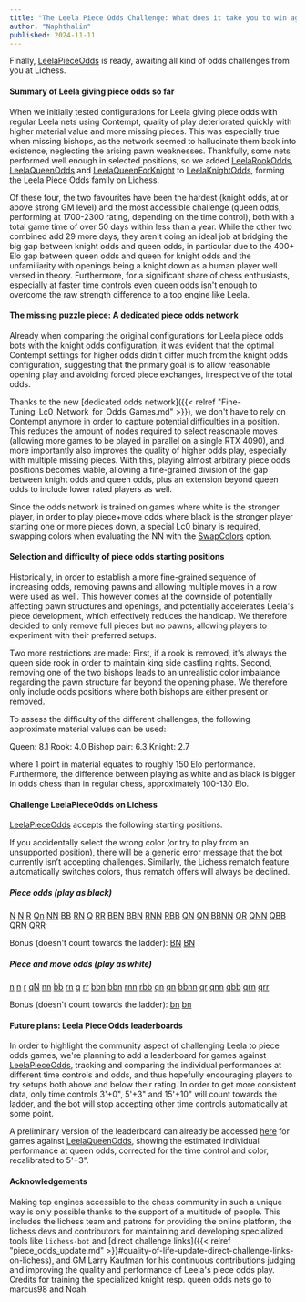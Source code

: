 ```yaml
---
title: "The Leela Piece Odds Challenge: What does it take you to win against Leela?"
author: "Naphthalin"
published: 2024-11-11
---
```


Finally, [LeelaPieceOdds](https://lichess.org/@/LeelaPieceOdds) is ready, awaiting all kind of odds challenges from you at Lichess.
<!--more-->


#### Summary of Leela giving piece odds so far

When we initially tested configurations for Leela giving piece odds with regular Leela nets using Contempt, quality of play deteriorated quickly with higher material value and more missing pieces. This was especially true when missing bishops, as the network seemed to hallucinate them back into existence, neglecting the arising pawn weaknesses. Thankfully, some nets performed well enough in selected positions, so we added [LeelaRookOdds](https://lichess.org/@/LeelaRookOdds), [LeelaQueenOdds](https://lichess.org/@/LeelaQueenOdds) and [LeelaQueenForKnight](https://lichess.org/@/LeelaQueenForKnight) to [LeelaKnightOdds](https://lichess.org/@/LeelaKnightOdds), forming the Leela Piece Odds family on Lichess.

Of these four, the two favourites have been the hardest (knight odds, at or above strong GM level) and the most accessible challenge (queen odds, performing at 1700-2300 rating, depending on the time control), both with a total game time of over 50 days within less than a year. While the other two combined add 29 more days, they aren't doing an ideal job at bridging the big gap between knight odds and queen odds, in particular due to the 400+ Elo gap between queen odds and queen for knight odds and the unfamiliarity with openings being a knight down as a human player well versed in theory. Furthermore, for a significant share of chess enthusiasts, especially at faster time controls even queen odds isn't enough to overcome the raw strength difference to a top engine like Leela.


#### The missing puzzle piece: A dedicated piece odds network

Already when comparing the original configurations for Leela piece odds bots with the knight odds configuration, it was evident that the optimal Contempt settings for higher odds didn't differ much from the knight odds configuration, suggesting that the primary goal is to allow reasonable opening play and avoiding forced piece exchanges, irrespective of the total odds.

Thanks to the new [dedicated odds network]({{< relref "Fine-Tuning_Lc0_Network_for_Odds_Games.md" >}}), we don't have to rely on Contempt anymore in order to capture potential difficulties in a position. This reduces the amount of nodes required to select reasonable moves (allowing more games to be played in parallel on a single RTX 4090), and more importantly also improves the quality of higher odds play, especially with multiple missing pieces. With this, playing almost arbitrary piece odds positions becomes viable, allowing a fine-grained division of the gap between knight odds and queen odds, plus an extension beyond queen odds to include lower rated players as well.

Since the odds network is trained on games where white is the stronger player, in order to play piece+move odds where black is the stronger player starting one or more pieces down, a special Lc0 binary is required, swapping colors when evaluating the NN with the [SwapColors](https://github.com/LeelaChessZero/lc0/pull/2079) option.

#### Selection and difficulty of piece odds starting positions

Historically, in order to establish a more fine-grained sequence of increasing odds, removing pawns and allowing multiple moves in a row were used as well. This however comes at the downside of potentially affecting pawn structures and openings, and potentially accelerates Leela's piece development, which effectively reduces the handicap. We therefore decided to only remove full pieces but no pawns, allowing players to experiment with their preferred setups.

Two more restrictions are made: First, if a rook is removed, it's always the queen side rook in order to maintain king side castling rights. Second, removing one of the two bishops leads to an unrealistic color imbalance regarding the pawn structure far beyond the opening phase. We therefore only include odds positions where both bishops are either present or removed.

To assess the difficulty of the different challenges, the following approximate material values can be used:

Queen: 8.1
Rook: 4.0
Bishop pair: 6.3
Knight: 2.7

where 1 point in material equates to roughly 150 Elo performance. Furthermore, the difference between playing as white and as black is bigger in odds chess than in regular chess, approximately 100-130 Elo.


#### Challenge LeelaPieceOdds on Lichess

[LeelaPieceOdds](https://lichess.org/@/LeelaPieceOdds) accepts the following starting positions.

If you accidentally select the wrong color (or try to play from an unsupported position), there will be a generic error message that the bot currently isn’t accepting challenges. Similarly, the Lichess rematch feature automatically switches colors, thus rematch offers will always be declined.

##### Piece odds (play as black)
[N](https://lichess.org/?user=LeelaPieceOdds&fen=rnbqkbnr/pppppppp/8/8/8/8/PPPPPPPP/R1BQKBNR_w_KQkq#friend)
[N](https://lichess.org/?user=LeelaPieceOdds&fen=rnbqkbnr/pppppppp/8/8/8/8/PPPPPPPP/RNBQKB1R_w_KQkq#friend)
[R](https://lichess.org/?user=LeelaPieceOdds&fen=rnbqkbnr/pppppppp/8/8/8/8/PPPPPPPP/1NBQKBNR_w_Kkq#friend)
[Qn](https://lichess.org/?user=LeelaPieceOdds&fen=r1bqkbnr/pppppppp/8/8/8/8/PPPPPPPP/RNB1KBNR_w_KQkq#friend)
[NN](https://lichess.org/?user=LeelaPieceOdds&fen=rnbqkbnr/pppppppp/8/8/8/8/PPPPPPPP/R1BQKB1R_w_KQkq#friend)
[BB](https://lichess.org/?user=LeelaPieceOdds&fen=rnbqkbnr/pppppppp/8/8/8/8/PPPPPPPP/RN1QK1NR_w_KQkq#friend)
[RN](https://lichess.org/?user=LeelaPieceOdds&fen=rnbqkbnr/pppppppp/8/8/8/8/PPPPPPPP/1NBQKB1R_w_Kkq#friend)
[Q](https://lichess.org/?user=LeelaPieceOdds&fen=rnbqkbnr/pppppppp/8/8/8/8/PPPPPPPP/RNB1KBNR_w_KQkq#friend)
[RR](https://lichess.org/?user=LeelaPieceOdds&fen=rnbqkbnr/pppppppp/8/8/8/8/PPPPPPPP/1NBQKBN1_w_kq#friend)
[BBN](https://lichess.org/?user=LeelaPieceOdds&fen=rnbqkbnr/pppppppp/8/8/8/8/PPPPPPPP/R2QK1NR_w_KQkq#friend)
[BBN](https://lichess.org/?user=LeelaPieceOdds&fen=rnbqkbnr/pppppppp/8/8/8/8/PPPPPPPP/RN1QK2R_w_KQkq#friend)
[RNN](https://lichess.org/?user=LeelaPieceOdds&fen=rnbqkbnr/pppppppp/8/8/8/8/PPPPPPPP/2BQKB1R_w_Kkq#friend)
[RBB](https://lichess.org/?user=LeelaPieceOdds&fen=rnbqkbnr/pppppppp/8/8/8/8/PPPPPPPP/1N1QK1NR_w_Kkq#friend)
[QN](https://lichess.org/?user=LeelaPieceOdds&fen=rnbqkbnr/pppppppp/8/8/8/8/PPPPPPPP/R1B1KBNR_w_KQkq#friend)
[QN](https://lichess.org/?user=LeelaPieceOdds&fen=rnbqkbnr/pppppppp/8/8/8/8/PPPPPPPP/RNB1KB1R_w_KQkq#friend)
[BBNN](https://lichess.org/?user=LeelaPieceOdds&fen=rnbqkbnr/pppppppp/8/8/8/8/PPPPPPPP/R2QK2R_w_KQkq#friend)
[QR](https://lichess.org/?user=LeelaPieceOdds&fen=rnbqkbnr/pppppppp/8/8/8/8/PPPPPPPP/1NB1KBNR_w_Kkq#friend)
[QNN](https://lichess.org/?user=LeelaPieceOdds&fen=rnbqkbnr/pppppppp/8/8/8/8/PPPPPPPP/R1B1KB1R_w_KQkq#friend)
[QBB](https://lichess.org/?user=LeelaPieceOdds&fen=rnbqkbnr/pppppppp/8/8/8/8/PPPPPPPP/RN2K1NR_w_KQkq#friend)
[QRN](https://lichess.org/?user=LeelaPieceOdds&fen=rnbqkbnr/pppppppp/8/8/8/8/PPPPPPPP/1NB1KB1R_w_Kkq#friend)
[QRR](https://lichess.org/?user=LeelaPieceOdds&fen=rnbqkbnr/pppppppp/8/8/8/8/PPPPPPPP/1NB1KBN1_w_kq#friend)

Bonus (doesn't count towards the ladder):
[BN](https://lichess.org/?user=LeelaPieceOdds&fen=rnbqkbnr/pppppppp/8/8/8/8/PPPPPPPP/R1BQK1NR_w_KQkq#friend)
[BN](https://lichess.org/?user=LeelaPieceOdds&fen=rnbqkbnr/pppppppp/8/8/8/8/PPPPPPPP/RN1QKB1R_w_KQkq#friend)

##### Piece and move odds (play as white)
[n](https://lichess.org/?user=LeelaPieceOdds&fen=r1bqkbnr/pppppppp/8/8/8/8/PPPPPPPP/RNBQKBNR_w_KQkq#friend)
[n](https://lichess.org/?user=LeelaPieceOdds&fen=rnbqkb1r/pppppppp/8/8/8/8/PPPPPPPP/RNBQKBNR_w_KQkq#friend)
[r](https://lichess.org/?user=LeelaPieceOdds&fen=1nbqkbnr/pppppppp/8/8/8/8/PPPPPPPP/RNBQKBNR_w_KQk#friend)
[qN](https://lichess.org/?user=LeelaPieceOdds&fen=rnb1kbnr/pppppppp/8/8/8/8/PPPPPPPP/R1BQKBNR_w_KQkq#friend)
[nn](https://lichess.org/?user=LeelaPieceOdds&fen=r1bqkb1r/pppppppp/8/8/8/8/PPPPPPPP/RNBQKBNR_w_KQkq#friend)
[bb](https://lichess.org/?user=LeelaPieceOdds&fen=rn1qk1nr/pppppppp/8/8/8/8/PPPPPPPP/RNBQKBNR_w_KQkq#friend)
[rn](https://lichess.org/?user=LeelaPieceOdds&fen=1nbqkb1r/pppppppp/8/8/8/8/PPPPPPPP/RNBQKBNR_w_KQk#friend)
[q](https://lichess.org/?user=LeelaPieceOdds&fen=rnb1kbnr/pppppppp/8/8/8/8/PPPPPPPP/RNBQKBNR_w_KQkq#friend)
[rr](https://lichess.org/?user=LeelaPieceOdds&fen=1nbqkbn1/pppppppp/8/8/8/8/PPPPPPPP/RNBQKBNR_w_KQ#friend)
[bbn](https://lichess.org/?user=LeelaPieceOdds&fen=r2qk1nr/pppppppp/8/8/8/8/PPPPPPPP/RNBQKBNR_w_KQkq#friend)
[bbn](https://lichess.org/?user=LeelaPieceOdds&fen=rn1qk2r/pppppppp/8/8/8/8/PPPPPPPP/RNBQKBNR_w_KQkq#friend)
[rnn](https://lichess.org/?user=LeelaPieceOdds&fen=2bqkb1r/pppppppp/8/8/8/8/PPPPPPPP/RNBQKBNR_w_KQk#friend)
[rbb](https://lichess.org/?user=LeelaPieceOdds&fen=1n1qk1nr/pppppppp/8/8/8/8/PPPPPPPP/RNBQKBNR_w_KQk#friend)
[qn](https://lichess.org/?user=LeelaPieceOdds&fen=r1b1kbnr/pppppppp/8/8/8/8/PPPPPPPP/RNBQKBNR_w_KQkq#friend)
[qn](https://lichess.org/?user=LeelaPieceOdds&fen=rnb1kb1r/pppppppp/8/8/8/8/PPPPPPPP/RNBQKBNR_w_KQkq#friend)
[bbnn](https://lichess.org/?user=LeelaPieceOdds&fen=r2qk2r/pppppppp/8/8/8/8/PPPPPPPP/RNBQKBNR_w_KQkq#friend)
[qr](https://lichess.org/?user=LeelaPieceOdds&fen=1nb1kbnr/pppppppp/8/8/8/8/PPPPPPPP/RNBQKBNR_w_KQk#friend)
[qnn](https://lichess.org/?user=LeelaPieceOdds&fen=r1b1kb1r/pppppppp/8/8/8/8/PPPPPPPP/RNBQKBNR_w_KQkq#friend)
[qbb](https://lichess.org/?user=LeelaPieceOdds&fen=rn2k1nr/pppppppp/8/8/8/8/PPPPPPPP/RNBQKBNR_w_KQkq#friend)
[qrn](https://lichess.org/?user=LeelaPieceOdds&fen=1nb1kb1r/pppppppp/8/8/8/8/PPPPPPPP/RNBQKBNR_w_KQk#friend)
[qrr](https://lichess.org/?user=LeelaPieceOdds&fen=1nb1kbn1/pppppppp/8/8/8/8/PPPPPPPP/RNBQKBNR_w_KQ#friend)

Bonus (doesn't count towards the ladder):
[bn](https://lichess.org/?user=LeelaPieceOdds&fen=r1bqk1nr/pppppppp/8/8/8/8/PPPPPPPP/RNBQKBNR_w_KQkq#friend)
[bn](https://lichess.org/?user=LeelaPieceOdds&fen=rn1qkb1r/pppppppp/8/8/8/8/PPPPPPPP/RNBQKBNR_w_KQkq#friend)

#### Future plans: Leela Piece Odds leaderboards

In order to highlight the community aspect of challenging Leela to piece odds games, we're planning to add a leaderboard for games against [LeelaPieceOdds](https://lichess.org/@/LeelaPieceOdds), tracking and comparing the individual performances at different time controls and odds, and thus hopefully encouraging players to try setups both above and below their rating. In order to get more consistent data, only time controls 3'+0", 5'+3" and 15'+10" will count towards the ladder, and the bot will stop accepting other time controls automatically at some point.

A preliminary version of the leaderboard can already be accessed [here](https://marcogio9.github.io/LeelaQueenOdds-Leaderboard/) for games against [LeelaQueenOdds](https://lichess.org/@/LeelaQueenOdds), showing the estimated individual performance at queen odds, corrected for the time control and color, recalibrated to 5'+3". 


#### Acknowledgements

Making top engines accessible to the chess community in such a unique way is only possible thanks to the support of a multitude of people. This includes the lichess team and patrons for providing the online platform, the lichess devs and contributors for maintaining and developing specialized tools like `lichess-bot` and [direct challenge links]({{< relref "piece_odds_update.md" >}}#quality-of-life-update-direct-challenge-links-on-lichess), and GM Larry Kaufman for his continuous contributions judging and improving the quality and performance of Leela's piece odds play. Credits for training the specialized knight resp. queen odds nets go to marcus98 and Noah.
